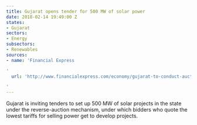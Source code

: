 ```yaml
---
title: Gujarat opens tender for 500 MW of solar power
date: 2018-02-14 19:49:00 Z
states:
- Gujarat
sectors:
- Energy
subsectors:
- Renewables
sources:
- name: 'Financial Express

'
  url: 'http://www.financialexpress.com/economy/gujarat-to-conduct-auctions-for-500-mw-solar-projects/1060466/

'
---
```


Gujarat is inviting tenders to set up 500 MW of solar projects in the state under the reverse-auction mechanism, under which bidders who quote the lowest tariffs for selling power get to develop projects. 
